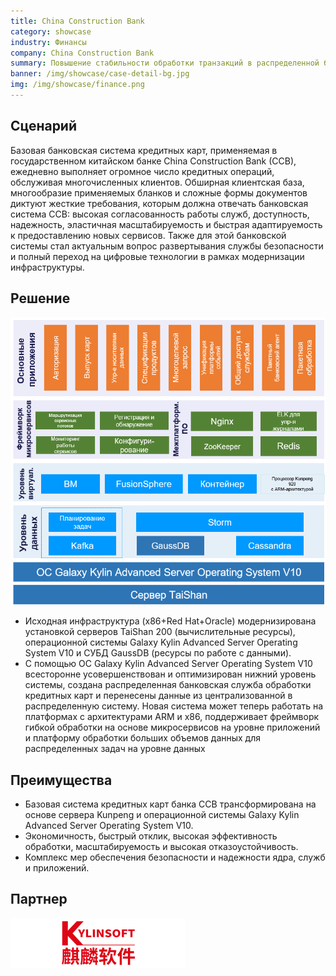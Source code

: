 ```yaml
---
title: China Construction Bank
category: showcase
industry: Финансы
company: China Construction Bank
summary: Повышение стабильности обработки транзакций в распределенной базовой банковской системе CCB по работе с кредитными картами
banner: /img/showcase/case-detail-bg.jpg
img: /img/showcase/finance.png
---
```


## **Сценарий**

Базовая банковская система кредитных карт, применяемая в государственном китайском банке China Construction Bank (CCB), ежедневно выполняет огромное число кредитных операций, обслуживая многочисленных клиентов. Обширная клиентская база, многообразие применяемых бланков и сложные формы документов диктуют жесткие требования, которым должна отвечать банковская система CCB: высокая согласованность работы служб, доступность, надежность, эластичная масштабируемость и быстрая адаптируемость к предоставлению новых сервисов. Также для этой банковской системы стал актуальным вопрос развертывания службы безопасности и полный переход на цифровые технологии в рамках модернизации инфраструктуры.

## **Решение**

<div class="case-img"><img src="./f1.png"/></div>

- Исходная инфраструктура (x86+Red Hat+Oracle) модернизирована установкой серверов TaiShan 200 (вычислительные ресурсы), операционной системы Galaxy Kylin Advanced Server Operating System V10 и СУБД GaussDB (ресурсы по работе с данными).
- С помощью ОС Galaxy Kylin Advanced Server Operating System V10 всесторонне усовершенствован и оптимизирован нижний уровень системы, создана распределенная банковская служба обработки кредитных карт и перенесены данные из централизованной в распределенную систему. Новая система может теперь работать на платформах с архитектурами ARM и x86, поддерживает фреймворк гибкой обработки на основе микросервисов на уровне приложений и платформу обработки больших объемов данных для распределенных задач на уровне данных

## **Преимущества**

- Базовая система кредитных карт банка CCB трансформирована на основе сервера Kunpeng и операционной системы Galaxy Kylin Advanced Server Operating System V10.
- Экономичность, быстрый отклик, высокая эффективность обработки, масштабируемость и высокая отказоустойчивость.
- Комплекс мер обеспечения безопасности и надежности ядра, служб и приложений.

## **Партнер**

<img src="./qiling.png"/>
